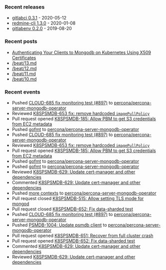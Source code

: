 ### Recent releases

* [gitlabci 0.3.1](https://github.com/egegunes/gitlabci/releases/tag/0.3.1) - 2020-05-12
* [redmine-cli 1.3.0](https://github.com/egegunes/redmine-cli/releases/tag/1.3.0) - 2020-01-08
* [gitlabenv 0.2.0](https://github.com/egegunes/gitlabenv/releases/tag/0.2.0) - 2019-08-20

### Recent posts

* [Authenticating Your Clients to Mongodb on Kubernetes Using X509 Certificates](https://ege.dev/posts/authenticating-your-clients-to-mongodb-on-kubernetes-using-x509-certificates/)
* [/beat/13.md](https://ege.dev/beat/13/)
* [/beat/12.md](https://ege.dev/beat/12/)
* [/beat/11.md](https://ege.dev/beat/11/)
* [/beat/10.md](https://ege.dev/beat/10/)

### Recent events

* Pushed [CLOUD-685 fix monitoring test (#897)](https://github.com/percona/percona-server-mongodb-operator/commit/33f996a10790be635b6d360c0ef43128bada73e0) to [percona/percona-server-mongodb-operator](https://github.com/percona/percona-server-mongodb-operator)
* Reviewed [K8SPSMDB-653 fix: remove hardcoded `imagePullPolicy`](https://github.com/percona/percona-server-mongodb-operator/pull/904)
* Pull request opened [K8SPSMDB-185: Allow PBM to get S3 credentials from EC2 metadata](https://github.com/percona/percona-server-mongodb-operator/pull/903)
* Pushed [gofmt](https://github.com/percona/percona-server-mongodb-operator/commit/b559b34497084c4682355686e764b0004e643b3a) to [percona/percona-server-mongodb-operator](https://github.com/percona/percona-server-mongodb-operator)
* Pushed [CLOUD-685 fix monitoring test (#897)](https://github.com/percona/percona-server-mongodb-operator/commit/33f996a10790be635b6d360c0ef43128bada73e0) to [percona/percona-server-mongodb-operator](https://github.com/percona/percona-server-mongodb-operator)
* Reviewed [K8SPSMDB-653 fix: remove hardcoded `imagePullPolicy`](https://github.com/percona/percona-server-mongodb-operator/pull/904)
* Pull request opened [K8SPSMDB-185: Allow PBM to get S3 credentials from EC2 metadata](https://github.com/percona/percona-server-mongodb-operator/pull/903)
* Pushed [gofmt](https://github.com/percona/percona-server-mongodb-operator/commit/b559b34497084c4682355686e764b0004e643b3a) to [percona/percona-server-mongodb-operator](https://github.com/percona/percona-server-mongodb-operator)
* Pushed [gofmt](https://github.com/percona/percona-server-mongodb-operator/commit/ba862df1518a05a6a796c5677a4b75972ab0f777) to [percona/percona-server-mongodb-operator](https://github.com/percona/percona-server-mongodb-operator)
* Reviewed [K8SPSMDB-629: Update cert-manager and other dependencies](https://github.com/percona/percona-server-mongodb-operator/pull/860)
* Commented [K8SPSMDB-629: Update cert-manager and other dependencies](https://github.com/percona/percona-server-mongodb-operator/pull/860)
* Pushed [more contexts](https://github.com/percona/percona-server-mongodb-operator/commit/da3de4f600bf8c5eaf0329a650926bb438e2f01b) to [percona/percona-server-mongodb-operator](https://github.com/percona/percona-server-mongodb-operator)
* Pull request closed [K8SPSMDB-515: Allow setting TLS mode for mongod](https://github.com/percona/percona-server-mongodb-operator/pull/730)
* Pull request closed [K8SPSMDB-652: Fix data-sharded test](https://github.com/percona/percona-server-mongodb-operator/pull/901)
* Pushed [CLOUD-685 fix monitoring test (#897)](https://github.com/percona/percona-server-mongodb-operator/commit/33f996a10790be635b6d360c0ef43128bada73e0) to [percona/percona-server-mongodb-operator](https://github.com/percona/percona-server-mongodb-operator)
* Pushed [PSMDB-1004: Update psmdb client](https://github.com/percona/percona-server-mongodb-operator/commit/89d41cf8945808b88bcb36adf26d516774fd3bfc) to [percona/percona-server-mongodb-operator](https://github.com/percona/percona-server-mongodb-operator)
* Pull request opened [K8SPSMDB-651: Recover from full cluster crash](https://github.com/percona/percona-server-mongodb-operator/pull/902)
* Pull request opened [K8SPSMDB-652: Fix data-sharded test](https://github.com/percona/percona-server-mongodb-operator/pull/901)
* Commented [K8SPSMDB-629: Update cert-manager and other dependencies](https://github.com/percona/percona-server-mongodb-operator/pull/860)
* Reviewed [K8SPSMDB-629: Update cert-manager and other dependencies](https://github.com/percona/percona-server-mongodb-operator/pull/860)
